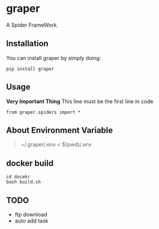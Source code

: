 # graper
A Spider FrameWork.

## Installation
You can install graper by simply doing:

    pip install graper
    
## Usage
**Very Important Thing**
This line must be the first line in code
```
from graper.spiders import *
```


## About Environment Variable
> ~/.graper/.env < $(pwd)/.env


## docker build
```shell
cd docekr
bash build.sh
```

## TODO
- ftp download
- auto add task